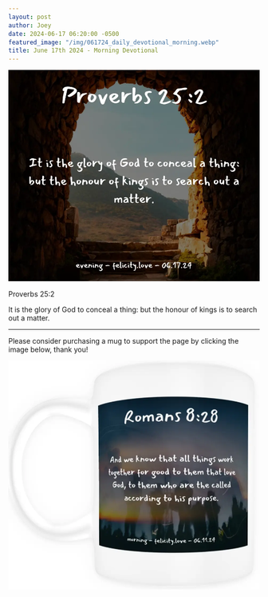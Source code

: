 ```yaml
---
layout: post
author: Joey
date: 2024-06-17 06:20:00 -0500
featured_image: "/img/061724_daily_devotional_morning.webp"
title: June 17th 2024 - Morning Devotional
---
```


[![June 17th 2024 - Morning Devotional](/img/061724_daily_devotional_morning.webp)](/img/061724_daily_devotional_morning.webp)

Proverbs 25:2

It is the glory of God to conceal a thing: but the honour of kings is to search out a matter.

<hr>

Please consider purchasing a mug to support the page by clicking the image below, thank you!

[![June 17th 2024 - Morning Devotional - Mug](/img/mugs/061124_morning_mug.webp)](https://www.joeybrinkman.com/shop6)